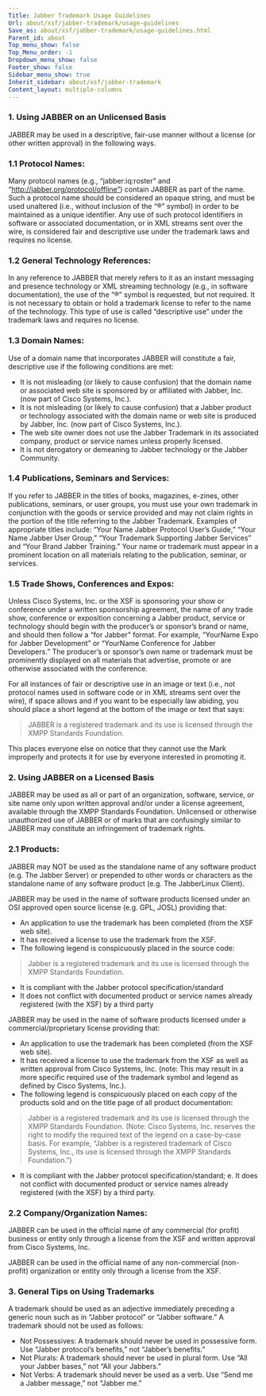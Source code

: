 ```yaml
---
Title: Jabber Trademark Usage Guidelines
Url: about/xsf/jabber-trademark/usage-guidelines
Save_as: about/xsf/jabber-trademark/usage-guidelines.html
Parent_id: about
Top_menu_show: false
Top_Menu_order: -1
Dropdown_menu_show: false
Footer_show: false
Sidebar_menu_show: true
Inherit_sidebar: about/xsf/jabber-trademark
Content_layout: multiple-columns
---
```


### 1. Using JABBER on an Unlicensed Basis

JABBER may be used in a descriptive, fair-use manner without a license (or other written approval) in the following ways.

### 1.1 Protocol Names:

Many protocol names (e.g., “jabber:iq:roster” and “http://jabber.org/protocol/offline”) contain JABBER as part of the name. Such a protocol name should be considered an opaque string, and must be used unaltered (i.e., without inclusion of the “®” symbol) in order to be maintained as a unique identifier. Any use of such protocol identifiers in software or associated documentation, or in XML streams sent over the wire, is considered fair and descriptive use under the trademark laws and requires no license.

### 1.2 General Technology References:

In any reference to JABBER that merely refers to it as an instant messaging and presence technology or XML streaming technology (e.g., in software documentation), the use of the “®” symbol is requested, but not required. It is not necessary to obtain or hold a trademark license to refer to the name of the technology. This type of use is called “descriptive use” under the trademark laws and requires no license.

### 1.3 Domain Names:

Use of a domain name that incorporates JABBER will constitute a fair, descriptive use if the following conditions are met:

- It is not misleading (or likely to cause confusion) that the domain name or associated web site is sponsored by or affiliated with Jabber, Inc. (now part of Cisco Systems, Inc.).
- It is not misleading (or likely to cause confusion) that a Jabber product or technology associated with the domain name or web site is produced by Jabber, Inc. (now part of Cisco Systems, Inc.).
- The web site owner does not use the Jabber Trademark in its associated company, product or service names unless properly licensed.
- It is not derogatory or demeaning to Jabber technology or the Jabber Community.


### 1.4 Publications, Seminars and Services:

If you refer to JABBER in the titles of books, magazines, e-zines, other publications, seminars, or user groups, you must use your own trademark in conjunction with the goods or service provided and may not claim rights in the portion of the title referring to the Jabber Trademark. Examples of appropriate titles include: “Your Name Jabber Protocol User’s Guide,” “Your Name Jabber User Group,” “Your Trademark Supporting Jabber Services” and “Your Brand Jabber Training.” Your name or trademark must appear in a prominent location on all materials relating to the publication, seminar, or services.

### 1.5 Trade Shows, Conferences and Expos:

Unless Cisco Systems, Inc. or the XSF is sponsoring your show or conference under a written sponsorship agreement, the name of any trade show, conference or exposition concerning a Jabber product, service or technology should begin with the producer’s or sponsor’s brand or name, and should then follow a “for Jabber” format. For example, “YourName Expo for Jabber Development” or “YourName Conference for Jabber Developers.” The producer’s or sponsor’s own name or trademark must be prominently displayed on all materials that advertise, promote or are otherwise associated with the conference.

For all instances of fair or descriptive use in an image or text (i.e., not protocol names used in software code or in XML streams sent over the wire), if space allows and if you want to be especially law abiding, you should place a short legend at the bottom of the image or text that says:

> JABBER is a registered trademark and its use is licensed through the XMPP Standards Foundation.

This places everyone else on notice that they cannot use the Mark improperly and protects it for use by everyone interested in promoting it.

### 2. Using JABBER on a Licensed Basis

JABBER may be used as all or part of an organization, software, service, or site name only upon written approval and/or under a license agreement, available through the XMPP Standards Foundation. Unlicensed or otherwise unauthorized use of JABBER or of marks that are confusingly similar to JABBER may constitute an infringement of trademark rights.

### 2.1 Products:

JABBER may NOT be used as the standalone name of any software product (e.g. The Jabber Server) or prepended to other words or characters as the standalone name of any software product (e.g. The JabberLinux Client).

JABBER may be used in the name of software products licensed under an OSI approved open source license (e.g. GPL, JOSL) providing that:

- An application to use the trademark has been completed (from the XSF web site).
- It has received a license to use the trademark from the XSF.
- The following legend is conspicuously placed in the source code:

> Jabber is a registered trademark and its use is licensed through the XMPP Standards Foundation.

- It is compliant with the Jabber protocol specification/standard
- It does not conflict with documented product or service names already registered (with the XSF) by a third party

JABBER may be used in the name of software products licensed under a commercial/proprietary license providing that:

- An application to use the trademark has been completed (from the XSF web site).
- It has received a license to use the trademark from the XSF as well as written approval from Cisco Systems, Inc. (note: This may result in a more specific required use of the trademark symbol and legend as defined by Cisco Systems, Inc.).
- The following legend is conspicuously placed on each copy of the products sold and on the title page of all product documentation:
> Jabber is a registered trademark and its use is licensed through the XMPP Standards Foundation.
(Note: Cisco Systems, Inc. reserves the right to modify the required text of the legend on a case-by-case basis. For example, “Jabber is a registered trademark of Cisco Systems, Inc., its use is licensed through the XMPP Standards Foundation.”)
- It is compliant with the Jabber protocol specification/standard; e. It does not conflict with documented product or service names already registered (with the XSF) by a third party.

### 2.2 Company/Organization Names:

JABBER can be used in the official name of any commercial (for profit) business or entity only through a license from the XSF and written approval from Cisco Systems, Inc.

JABBER can be used in the official name of any non-commercial (non-profit) organization or entity only through a license from the XSF.

### 3. General Tips on Using Trademarks

A trademark should be used as an adjective immediately preceding a generic noun such as in “Jabber protocol” or “Jabber software.” A trademark should not be used as follows:

- Not Possessives: A trademark should never be used in possessive form. Use “Jabber protocol’s benefits,” not “Jabber’s benefits.”
- Not Plurals: A trademark should never be used in plural form. Use “All your Jabber bases,” not “All your Jabbers.”
- Not Verbs: A trademark should never be used as a verb. Use “Send me a Jabber message,” not “Jabber me.”